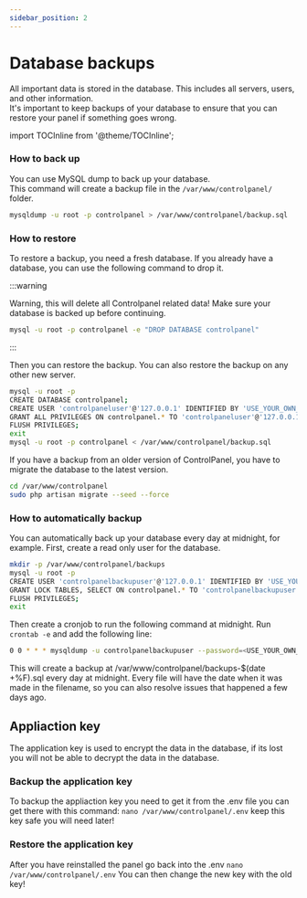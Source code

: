 ```yaml
---
sidebar_position: 2
---
```


# Database backups

All important data is stored in the database. This includes all servers, users, and other information.  
It's important to keep backups of your database to ensure that you can restore your panel if something goes wrong.

import TOCInline from '@theme/TOCInline';

<TOCInline toc={toc} />

### How to back up

You can use MySQL dump to back up your database.  
This command will create a backup file in the `/var/www/controlpanel/` folder.

```bash
mysqldump -u root -p controlpanel > /var/www/controlpanel/backup.sql
```

### How to restore

To restore a backup, you need a fresh database. If you already have a database, you can use the following command to drop it.

:::warning

Warning, this will delete all Controlpanel related data! Make sure your database is backed up before continuing.
```bash
mysql -u root -p controlpanel -e "DROP DATABASE controlpanel"
```

:::

Then you can restore the backup. You can also restore the backup on any other new server.

```bash
mysql -u root -p
CREATE DATABASE controlpanel;
CREATE USER 'controlpaneluser'@'127.0.0.1' IDENTIFIED BY 'USE_YOUR_OWN_PASSWORD';
GRANT ALL PRIVILEGES ON controlpanel.* TO 'controlpaneluser'@'127.0.0.1';
FLUSH PRIVILEGES;
exit
mysql -u root -p controlpanel < /var/www/controlpanel/backup.sql
```

If you have a backup from an older version of ControlPanel, you have to migrate the database to the latest version.

```bash
cd /var/www/controlpanel
sudo php artisan migrate --seed --force
```

### How to automatically backup

You can automatically back up your database every day at midnight, for example.
First, create a read only user for the database.

```bash
mkdir -p /var/www/controlpanel/backups
mysql -u root -p
CREATE USER 'controlpanelbackupuser'@'127.0.0.1' IDENTIFIED BY 'USE_YOUR_OWN_PASSWORD';
GRANT LOCK TABLES, SELECT ON controlpanel.* TO 'controlpanelbackupuser'@'127.0.0.1';
FLUSH PRIVILEGES;
exit
```

Then create a cronjob to run the following command at midnight.
Run `crontab -e` and add the following line:

```bash
0 0 * * * mysqldump -u controlpanelbackupuser --password=<USE_YOUR_OWN_PASSWORD> --single-transaction --quick --lock-tables=false controlpanel > /var/www/controlpanel/backups-$(date +\%F).sql
```

This will create a backup at /var/www/controlpanel/backups-$(date +\%F).sql every day at midnight.
Every file will have the date when it was made in the filename, so you can also resolve issues that happened a few days ago.

## Appliaction key
The application key is used to encrypt the data in the database, if its lost you will not be able to decrypt the data in the database.

### Backup the application key
To backup the appliaction key you need to get it from the .env file
you can get there with this command:
```nano /var/www/controlpanel/.env```
keep this key safe you will need later!

### Restore the application key
After you have reinstalled the panel go back into the .env
```nano /var/www/controlpanel/.env```
You can then change the new key with the old key!
